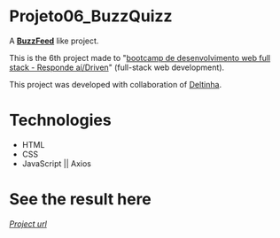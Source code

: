 # Projeto06_BuzzQuizz
A [**BuzzFeed**](https://www.buzzfeed.com/) like project.

This is the 6th project made to 
"[bootcamp de desenvolvimento web full stack - Responde aí/Driven](https://page.respondeai.com.br/bootcamp)" 
(full-stack web development).

This project was developed with collaboration of [Deltinha](https://github.com/deltinha).

# Technologies
* HTML 
* CSS
* JavaScript || Axios

# See the result here
[*Project url*](https://nello-moreira.github.io/Projeto06_BuzzQuizz/)
